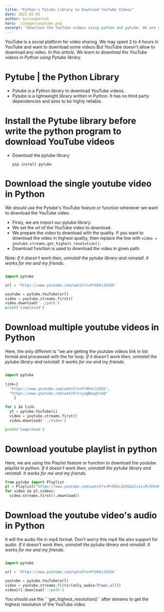 ```yaml
---
title: "Python's Pytube Library to Download YouTube Videos"
date: 2021-02-05
author: Gurusabarish
hero: ./images/youtube.png
excerpt: "Download the YouTube videos using python and pytube. We are download the single, multiple and playlist videos in python and pytube."
---
```


YouTube is a social platform for video sharing. We may spent 2 to 4 hours in YouTube and want to download some videos But YouTube doesn't allow to download any video. *In this article, We learn to download the YouTube videos in Python using Pytube library.*

# Pytube | the Python Library
- Pytube is a Python library to download YouTube videos.
- Pytube is a lightweight library written in Python. It has no third party dependencies and aims to be highly reliable.

# Install the Pytube library before write the python program to download YouTube videos

- Download the pytube library 
  ```shell
  pip install pytube
  ```
# Download the single youtube video in Python

We should use the Pytube's YouTube feature or function whenever we want to download the YouTube video.

- Firsly, we are import our pytube library.
- We set the url of the YouTube video to download.
- We prepare the video to download with the quality. If you want to download the video in highest quality, then replace the line with ```video = youtube.streams.get_highest_resolution()```.
- Download function is used to download the video in given path.

Note: *If it doesn't work then, uninstall the pytube library and reinstall. It works for me and my friends.*

```python

import pytube

url = 'https://www.youtube.com/watch?v=PrOhbi1S5Gk'

youtube = pytube.YouTube(url)
video = youtube.streams.first()
video.download('../path')
print('Completed')

```
# Download multiple youtube videos in Python

Here, the only different is "we are getting the youtube videos link in list format and processed with the for loop. *If it doesn't work then, uninstall the pytube library and reinstall. It works for me and my friends.*

```python

import pytube  
  
link=[
  "https://www.youtube.com/watch?v=PrOhbi1S5Gk",  
  "https://www.youtube.com/watch?v=jogBwxgYJeQ"
    ]
  
for i in link:
  yt = pytube.YouTube(i)        
  video = youtube.streams.first()
  video.download('../Video')

print('Completed')

```

# Download youtube playlist in python

Here, we are using the Playlist feature or function to download the youtube playlist in python. *If it doesn't work then, uninstall the pytube library and reinstall. It works for me and my friends.*

```python
from pytube import Playlist
pl = Playlist("https://www.youtube.com/watch?v=PrOhbi1S5Gk&list=PL9hVeDXtAgBYFcZvC3QdV5ZSVS4KL3M1J")
for video in pl.videos:
  video.streams.first().download()
```

# Download the youtube video's audio in Python

It will the audio file in mp4 format. Don't worry this mp4 file also support for audio. *If it doesn't work then, uninstall the pytube library and reinstall. It works for me and my friends.*

```python

import pytube

url = 'https://www.youtube.com/watch?v=PrOhbi1S5Gk'

youtube = pytube.YouTube(url)
video = youtube.streams.filter(only_audio=True).all()
video[0].download('./path')

```

You should use the ```get_highest_resolution()`` after streams to get the highest resolution of the YouTube video.